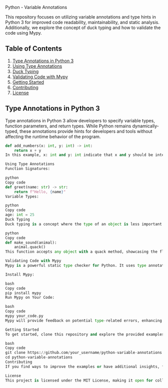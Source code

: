 Python - Variable Annotations

This repository focuses on utilizing variable annotations and type hints in Python 3 for improved code readability, maintainability, and static analysis. Additionally, we explore the concept of duck typing and how to validate the code using Mypy.

## Table of Contents

1. [Type Annotations in Python 3](#type-annotations-in-python-3)
2. [Using Type Annotations](#using-type-annotations)
3. [Duck Typing](#duck-typing)
4. [Validating Code with Mypy](#validating-code-with-mypy)
5. [Getting Started](#getting-started)
6. [Contributing](#contributing)
7. [License](#license)

## Type Annotations in Python 3

Type annotations in Python 3 allow developers to specify variable types, function parameters, and return types. While Python remains dynamically-typed, these annotations provide hints for developers and tools without affecting the runtime behavior of the program.

```python
def add_numbers(x: int, y: int) -> int:
    return x + y
In this example, x: int and y: int indicate that x and y should be integers, and -> int specifies that the function should return an integer.

Using Type Annotations
Function Signatures:

python
Copy code
def greet(name: str) -> str:
    return f"Hello, {name}"
Variable Types:

python
Copy code
age: int = 25
Duck Typing
Duck typing is a concept where the type of an object is less important than its behavior. In Python, this is exemplified by functions that accept objects based on their methods rather than their explicit type.

python
Copy code
def make_sound(animal):
    animal.quack()
This function accepts any object with a quack method, showcasing the flexibility of duck typing.

Validating Code with Mypy
Mypy is a powerful static type checker for Python. It uses type annotations to analyze code and catch potential type-related issues before runtime.

Install Mypy:

bash
Copy code
pip install mypy
Run Mypy on Your Code:

bash
Copy code
mypy your_code.py
Mypy will provide feedback on potential type-related errors, enhancing the reliability of your code.

Getting Started
To get started, clone this repository and explore the provided examples. Feel free to experiment with variable annotations, create your own code samples, and run Mypy for static type checking.

bash
Copy code
git clone https://github.com/your_username/python-variable-annotations.git
cd python-variable-annotations
Contributing
If you find ways to improve the examples or have additional insights, feel free to contribute! Fork the repository, make your changes, and submit a pull request.

License
This project is licensed under the MIT License, making it open for collaboration and use in various projects.
